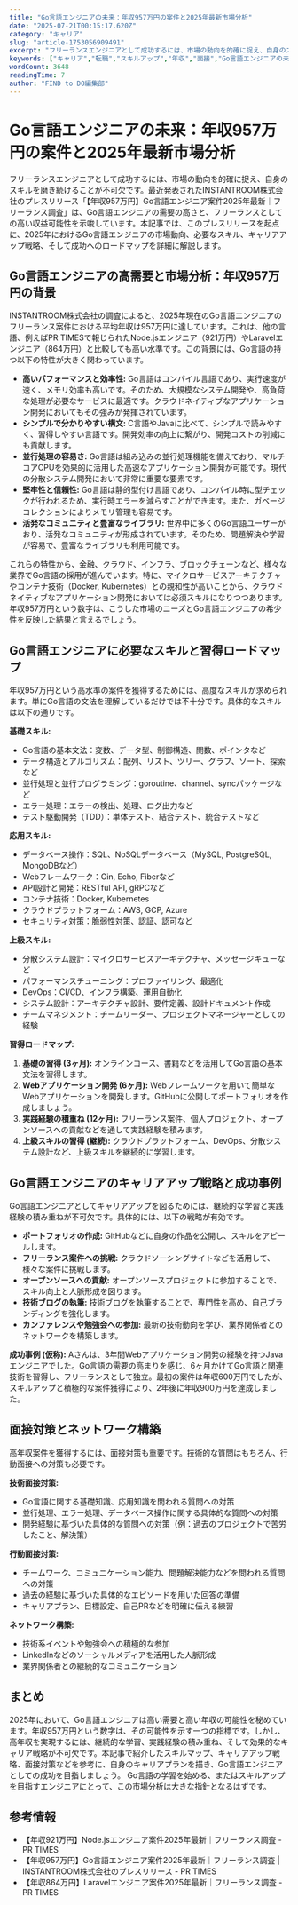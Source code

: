 ```yaml
---
title: "Go言語エンジニアの未来：年収957万円の案件と2025年最新市場分析"
date: "2025-07-21T00:15:17.620Z"
category: "キャリア"
slug: "article-1753056909491"
excerpt: "フリーランスエンジニアとして成功するには、市場の動向を的確に捉え、自身のスキルを磨き続けることが不可欠です。最近発表されたINSTANTROOM株式会社のプレスリリース「【年収957万円】Go言語エンジニア案件2025年最新｜フリーランス調査」は、Go言語エンジニアの需要の高さと、フリーランスとして..."
keywords: ["キャリア","転職","スキルアップ","年収","面接","Go言語エンジニアの未来：年収957万円の案件と2025年最新市場分析"]
wordCount: 3648
readingTime: 7
author: "FIND to DO編集部"
---
```


# Go言語エンジニアの未来：年収957万円の案件と2025年最新市場分析

フリーランスエンジニアとして成功するには、市場の動向を的確に捉え、自身のスキルを磨き続けることが不可欠です。最近発表されたINSTANTROOM株式会社のプレスリリース「【年収957万円】Go言語エンジニア案件2025年最新｜フリーランス調査」は、Go言語エンジニアの需要の高さと、フリーランスとしての高い収益可能性を示唆しています。本記事では、このプレスリリースを起点に、2025年におけるGo言語エンジニアの市場動向、必要なスキル、キャリアアップ戦略、そして成功へのロードマップを詳細に解説します。


## Go言語エンジニアの高需要と市場分析：年収957万円の背景

INSTANTROOM株式会社の調査によると、2025年現在のGo言語エンジニアのフリーランス案件における平均年収は957万円に達しています。これは、他の言語、例えばPR TIMESで報じられたNode.jsエンジニア（921万円）やLaravelエンジニア（864万円）と比較しても高い水準です。この背景には、Go言語の持つ以下の特性が大きく関わっています。

* **高いパフォーマンスと効率性:** Go言語はコンパイル言語であり、実行速度が速く、メモリ効率も高いです。そのため、大規模なシステム開発や、高負荷な処理が必要なサービスに最適です。クラウドネイティブなアプリケーション開発においてもその強みが発揮されています。
* **シンプルで分かりやすい構文:**  C言語やJavaに比べて、シンプルで読みやすく、習得しやすい言語です。開発効率の向上に繋がり、開発コストの削減にも貢献します。
* **並行処理の容易さ:** Go言語は組み込みの並行処理機能を備えており、マルチコアCPUを効果的に活用した高速なアプリケーション開発が可能です。現代の分散システム開発において非常に重要な要素です。
* **堅牢性と信頼性:** Go言語は静的型付け言語であり、コンパイル時に型チェックが行われるため、実行時エラーを減らすことができます。また、ガベージコレクションによりメモリ管理も容易です。
* **活発なコミュニティと豊富なライブラリ:** 世界中に多くのGo言語ユーザーがおり、活発なコミュニティが形成されています。そのため、問題解決や学習が容易で、豊富なライブラリも利用可能です。

これらの特性から、金融、クラウド、インフラ、ブロックチェーンなど、様々な業界でGo言語の採用が進んでいます。特に、マイクロサービスアーキテクチャやコンテナ技術（Docker, Kubernetes）との親和性が高いことから、クラウドネイティブなアプリケーション開発においては必須スキルになりつつあります。年収957万円という数字は、こうした市場のニーズとGo言語エンジニアの希少性を反映した結果と言えるでしょう。


## Go言語エンジニアに必要なスキルと習得ロードマップ

年収957万円という高水準の案件を獲得するためには、高度なスキルが求められます。単にGo言語の文法を理解しているだけでは不十分です。具体的なスキルは以下の通りです。

**基礎スキル:**

* Go言語の基本文法：変数、データ型、制御構造、関数、ポインタなど
* データ構造とアルゴリズム：配列、リスト、ツリー、グラフ、ソート、探索など
* 並行処理と並行プログラミング：goroutine、channel、syncパッケージなど
* エラー処理：エラーの検出、処理、ログ出力など
* テスト駆動開発（TDD）：単体テスト、結合テスト、統合テストなど

**応用スキル:**

* データベース操作：SQL、NoSQLデータベース（MySQL, PostgreSQL, MongoDBなど）
* Webフレームワーク：Gin, Echo, Fiberなど
* API設計と開発：RESTful API, gRPCなど
* コンテナ技術：Docker, Kubernetes
* クラウドプラットフォーム：AWS, GCP, Azure
* セキュリティ対策：脆弱性対策、認証、認可など

**上級スキル:**

* 分散システム設計：マイクロサービスアーキテクチャ、メッセージキューなど
* パフォーマンスチューニング：プロファイリング、最適化
* DevOps：CI/CD、インフラ構築、運用自動化
* システム設計：アーキテクチャ設計、要件定義、設計ドキュメント作成
* チームマネジメント：チームリーダー、プロジェクトマネージャーとしての経験


**習得ロードマップ:**

1. **基礎の習得 (3ヶ月):** オンラインコース、書籍などを活用してGo言語の基本文法を習得します。
2. **Webアプリケーション開発 (6ヶ月):** Webフレームワークを用いて簡単なWebアプリケーションを開発します。GitHubに公開してポートフォリオを作成しましょう。
3. **実践経験の積重ね (12ヶ月):** フリーランス案件、個人プロジェクト、オープンソースへの貢献などを通して実践経験を積みます。
4. **上級スキルの習得 (継続):**  クラウドプラットフォーム、DevOps、分散システム設計など、上級スキルを継続的に学習します。


## Go言語エンジニアのキャリアアップ戦略と成功事例

Go言語エンジニアとしてキャリアアップを図るためには、継続的な学習と実践経験の積み重ねが不可欠です。具体的には、以下の戦略が有効です。

* **ポートフォリオの作成:**  GitHubなどに自身の作品を公開し、スキルをアピールします。
* **フリーランス案件への挑戦:**  クラウドソーシングサイトなどを活用して、様々な案件に挑戦します。
* **オープンソースへの貢献:**  オープンソースプロジェクトに参加することで、スキル向上と人脈形成を図ります。
* **技術ブログの執筆:**  技術ブログを執筆することで、専門性を高め、自己ブランディングを強化します。
* **カンファレンスや勉強会への参加:**  最新の技術動向を学び、業界関係者とのネットワークを構築します。


**成功事例 (仮称):**  Aさんは、3年間Webアプリケーション開発の経験を持つJavaエンジニアでした。Go言語の需要の高まりを感じ、6ヶ月かけてGo言語と関連技術を習得し、フリーランスとして独立。最初の案件は年収600万円でしたが、スキルアップと積極的な案件獲得により、2年後に年収900万円を達成しました。


## 面接対策とネットワーク構築

高年収案件を獲得するには、面接対策も重要です。技術的な質問はもちろん、行動面接への対策も必要です。

**技術面接対策:**

* Go言語に関する基礎知識、応用知識を問われる質問への対策
* 並行処理、エラー処理、データベース操作に関する具体的な質問への対策
* 開発経験に基づいた具体的な質問への対策（例：過去のプロジェクトで苦労したこと、解決策）

**行動面接対策:**

* チームワーク、コミュニケーション能力、問題解決能力などを問われる質問への対策
* 過去の経験に基づいた具体的なエピソードを用いた回答の準備
* キャリアプラン、目標設定、自己PRなどを明確に伝える練習


**ネットワーク構築:**

* 技術系イベントや勉強会への積極的な参加
* LinkedInなどのソーシャルメディアを活用した人脈形成
* 業界関係者との継続的なコミュニケーション


## まとめ

2025年において、Go言語エンジニアは高い需要と高い年収の可能性を秘めています。年収957万円という数字は、その可能性を示す一つの指標です。しかし、高年収を実現するには、継続的な学習、実践経験の積み重ね、そして効果的なキャリア戦略が不可欠です。本記事で紹介したスキルマップ、キャリアアップ戦略、面接対策などを参考に、自身のキャリアプランを描き、Go言語エンジニアとしての成功を目指しましょう。  Go言語の学習を始める、またはスキルアップを目指すエンジニアにとって、この市場分析は大きな指針となるはずです。


## 参考情報
* 【年収921万円】Node.jsエンジニア案件2025年最新｜フリーランス調査 - PR TIMES
* 【年収957万円】Go言語エンジニア案件2025年最新｜フリーランス調査 | INSTANTROOM株式会社のプレスリリース - PR TIMES
* 【年収864万円】Laravelエンジニア案件2025年最新｜フリーランス調査 - PR TIMES

